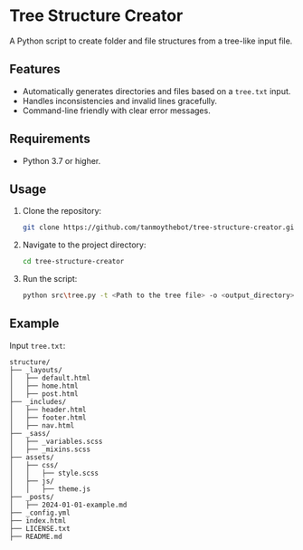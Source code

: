 # Tree Structure Creator

A Python script to create folder and file structures from a tree-like input file.

## Features
- Automatically generates directories and files based on a `tree.txt` input.
- Handles inconsistencies and invalid lines gracefully.
- Command-line friendly with clear error messages.

## Requirements
- Python 3.7 or higher.

## Usage
1. Clone the repository:
   ```bash
   git clone https://github.com/tanmoythebot/tree-structure-creator.git
   ```
2. Navigate to the project directory:
   ```bash
   cd tree-structure-creator
   ```
3. Run the script:
   ```bash
   python src\tree.py -t <Path to the tree file> -o <output_directory>
   ```

## Example
Input `tree.txt`:
```
structure/
├── _layouts/
│   ├── default.html
│   ├── home.html
│   ├── post.html
├── _includes/
│   ├── header.html
│   ├── footer.html
│   ├── nav.html
├── _sass/
│   ├── _variables.scss
│   ├── _mixins.scss
├── assets/
│   ├── css/
│   │   ├── style.scss
│   ├── js/
│   │   ├── theme.js
├── _posts/
│   ├── 2024-01-01-example.md
├── _config.yml
├── index.html
├── LICENSE.txt
├── README.md


```